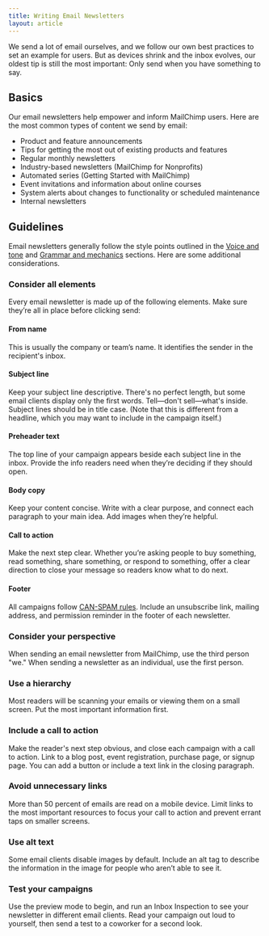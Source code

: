 ```yaml
---
title: Writing Email Newsletters
layout: article
---
```


We send a lot of email ourselves, and we follow our own best practices to set an example for users. But as devices shrink and the inbox evolves, our oldest tip is still the most important: Only send when you have something to say.

## Basics 

Our email newsletters help empower and inform MailChimp users. Here are the most common types of content we send by email:

- Product and feature announcements
- Tips for getting the most out of existing products and features
- Regular monthly newsletters
- Industry-based newsletters (MailChimp for Nonprofits)
- Automated series (Getting Started with MailChimp)
- Event invitations and information about online courses
- System alerts about changes to functionality or scheduled maintenance
- Internal newsletters

## Guidelines

Email newsletters generally follow the style points outlined in the [Voice and tone](TK) and [Grammar and mechanics](TK) sections. Here are some additional considerations.

### Consider all elements

Every email newsletter is made up of the following elements. Make sure they’re all in place before clicking send:

#### From name

This is usually the company or team’s name. It identifies the sender in the recipient's inbox.

#### Subject line

Keep your subject line descriptive. There's no perfect length, but some email clients display only the first words. Tell—don't sell—what's inside. Subject lines should be in title case. (Note that this is different from a headline, which you may want to include in the campaign itself.)

#### Preheader text

The top line of your campaign appears beside each subject line in the inbox. Provide the info readers need when they’re deciding if they should open.

#### Body copy

Keep your content concise. Write with a clear purpose, and connect each paragraph to your main idea. Add images when they’re helpful.

#### Call to action

Make the next step clear. Whether you’re asking people to buy something, read something, share something, or respond to something, offer a clear direction to close your message so readers know what to do next.

#### Footer

All campaigns follow [CAN-SPAM rules](http://kb.mailchimp.com/accounts/compliance-tips/terms-of-use-and-anti-spam-requirements-for-campaigns). Include an unsubscribe link, mailing address, and permission reminder in the footer of each newsletter.

### Consider your perspective

When sending an email newsletter from MailChimp, use the third person "we." When sending a newsletter as an individual, use the first person. 

### Use a hierarchy
Most readers will be scanning your emails or viewing them on a small screen. Put the most important information first.

### Include a call to action
Make the reader's next step obvious, and close each campaign with a call to action. Link to a blog post, event registration, purchase page, or signup page. You can add a button or include a text link in the closing paragraph.

### Avoid unnecessary links
More than 50 percent of emails are read on a mobile device. Limit links to the most important resources to focus your call to action and prevent errant taps on smaller screens.

### Use alt text
Some email clients disable images by default. Include an alt tag to describe the information in the image for people who aren’t able to see it.

### Test your campaigns
Use the preview mode to begin, and run an Inbox Inspection to see your newsletter in different email clients. Read your campaign out loud to yourself, then send a test to a coworker for a second look.
